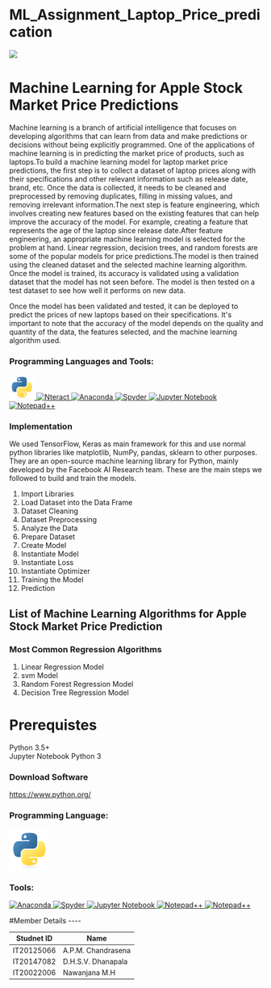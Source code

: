 # ML_Assignment_Laptop_Price_predication


<img src="https://www.google.com/url?sa=i&url=https%3A%2F%2Fcurrency.com%2Frally-price-prediction&psig=AOvVaw1LXyrWdhUZZfxezUgFiLqh&ust=1682003991755000&source=images&cd=vfe&ved=0CA4QjRxqFwoTCMjB2Kiftv4CFQAAAAAdAAAAABAI">

# Machine Learning for Apple Stock Market Price Predictions

Machine learning is a branch of artificial intelligence that focuses on developing algorithms that can learn from data and make predictions or decisions without being explicitly programmed. One of the applications of machine learning is in predicting the market price of products, such as laptops.To build a machine learning model for laptop market price predictions, the first step is to collect a dataset of laptop prices along with their specifications and other relevant information such as release date, brand, etc. Once the data is collected, it needs to be cleaned and preprocessed by removing duplicates, filling in missing values, and removing irrelevant information.The next step is feature engineering, which involves creating new features based on the existing features that can help improve the accuracy of the model. For example, creating a feature that represents the age of the laptop since release date.After feature engineering, an appropriate machine learning model is selected for the problem at hand. Linear regression, decision trees, and random forests are some of the popular models for price predictions.The model is then trained using the cleaned dataset and the selected machine learning algorithm. Once the model is trained, its accuracy is validated using a validation dataset that the model has not seen before. The model is then tested on a test dataset to see how well it performs on new data.

Once the model has been validated and tested, it can be deployed to predict the prices of new laptops based on their specifications. It's important to note that the accuracy of the model depends on the quality and quantity of the data, the features selected, and the machine learning algorithm used.

<h3 align="left">Programming Languages and Tools:</h3>
<p align="left"> </a> <a href="https://www.python.org" target="_blank"> <img src="https://raw.githubusercontent.com/devicons/devicon/master/icons/python/python-original.svg" alt="python" width="50" height="50"/>  </a> <a href="https://nteract.io/" target="_blank"> <img src="https://avatars.githubusercontent.com/u/12401040?s=200&v=4" alt="Nteract" width="50" height="50"/> </a> <a href="https://anaconda.org/" target="_blank"> <img src="https://www.clipartkey.com/mpngs/m/227-2271689_transparent-anaconda-logo-png.png" alt="Anaconda" width="50" height="50"/> </a> <a href="https://www.spyder-ide.org/" target="_blank"> <img src="https://www.pinclipart.com/picdir/middle/180-1807410_spyder-icon-clipart.png" alt="Spyder" width="50" height="50"/> </a> <a href="https://jupyter.org/" target="_blank"> <img src="https://upload.wikimedia.org/wikipedia/commons/3/38/Jupyter_logo.svg" alt="Jupyter Notebook" width="50" height="50"/> </a> <a href="https://notepad-plus-plus.org/" target="_blank"> <img src="https://logos-download.com/wp-content/uploads/2019/07/Notepad_Logo.png" alt="Notepad++" width="50" height="50"/> </a> </p>

### Implementation

We used TensorFlow, Keras as main framework for this and use normal python libraries like matplotlib, NumPy, pandas, sklearn to other purposes. They are an open-source machine learning library for Python, mainly developed by the Facebook AI Research team. These are the main steps we followed to build and train the models.

1. Import Libraries
2. Load Dataset into the Data Frame
3. Dataset Cleaning
4. Dataset Preprocessing
5. Analyze the Data
6. Prepare Dataset
7. Create Model
8. Instantiate Model
9. Instantiate Loss
10. Instantiate Optimizer
11. Training the Model
12. Prediction

## List of Machine Learning Algorithms for Apple Stock Market Price Prediction

### Most Common Regression Algorithms

1. Linear Regression Model
2. svm Model
3. Random Forest Regression Model
4. Decision Tree Regression Model

# Prerequistes

Python 3.5+  
Jupyter Notebook Python 3

### Download Software

https://www.python.org/

<h3 align="left"> Programming Language:</h3>
<p align="left"> </a> <a href="https://www.python.org" target="_blank"> <img src="https://raw.githubusercontent.com/devicons/devicon/master/icons/python/python-original.svg" alt="python" width="80" height="80"/> </a>

<h3 align="left">Tools:</h3>
<p align="left"> </a> <a href="https://anaconda.org/" target="_blank"> <img src="https://www.clipartkey.com/mpngs/m/227-2271689_transparent-anaconda-logo-png.png" alt="Anaconda" width="80" height="80"/> </a> <a href="https://www.spyder-ide.org/" target="_blank"> <img src="https://www.kindpng.com/picc/m/86-862450_spyder-python-logo-png-transparent-png.png" alt="Spyder" width="80" height="80"/> </a> <a href="https://jupyter.org/" target="_blank"> <img src="https://upload.wikimedia.org/wikipedia/commons/3/38/Jupyter_logo.svg" alt="Jupyter Notebook" width="80" height="80"/> </a> <a href="https://notepad-plus-plus.org/" target="_blank"> <img src="https://logos-download.com/wp-content/uploads/2019/07/Notepad_Logo.png" alt="Notepad++" width="80" height="80"/> </a> <a href="https://www.jetbrains.com/pycharm/" target="_blank"> <img src="https://brandeps.com/logo-download/P/Pycharm-logo-vector-01.svg" alt="Notepad++" width="80" height="80"/> </a> </p>


#Member Details ----

| Studnet ID | Name |
|--|--|
|IT20125066| A.P.M. Chandrasena|
|IT20147082| D.H.S.V. Dhanapala|
|IT20022006| Nawanjana M.H|
